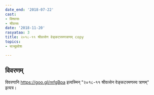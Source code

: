 ```yaml
---
date_end: '2018-07-22'
cast:
- विश्वासः
- श्रीवत्सः
date: '2018-11-20'
rasyataa: 3
title: २०१८-११ श्रीवत्सेन वेङ्कटरमणत्राणम् copy
topics:
- चञ्चूप्रवेशः

---
```


## विवरणम्
विवरणानि https://goo.gl/mfgBpa इत्यस्मिन् "२०१८-११ श्रीवत्सेन वेङ्कटरमणस्य त्राणम्" इत्यत्र।

